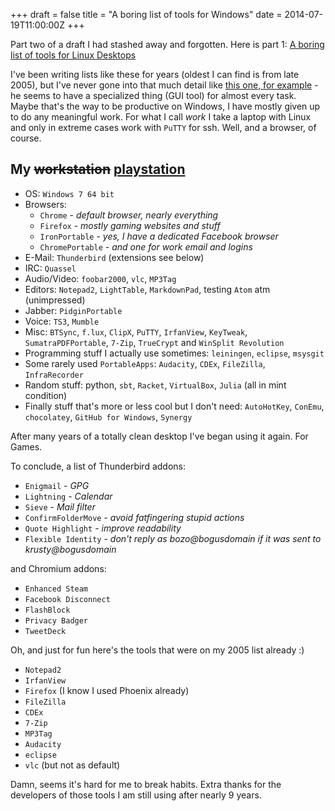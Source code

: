 +++
draft = false
title = "A boring list of tools for Windows"
date = 2014-07-19T11:00:00Z
+++



Part two of a draft I had stashed away and forgotten. Here is part 1: [A boring list of tools for Linux Desktops](/blog/2014/tools-linux-desktop)

I've been writing lists like these for years (oldest I can find is from late 2005), but I've never gone into that much detail like [this one, for example](http://www.hanselman.com/tools) - he seems to have a specialized thing (GUI tool) for almost every task. Maybe that's the way to be productive on Windows, I have mostly given up to do any meaningful work. For what I call *work* I take a laptop with Linux and only in extreme cases work with `PuTTY` for ssh. Well, and a browser, of course.

## My <s>workstation</s> [playstation](/blog/2012/hardware-upgrade)

  * OS: `Windows 7 64 bit`
  * Browsers:
    * `Chrome` - *default browser, nearly everything*
    * `Firefox` - *mostly gaming websites and stuff*
    * `IronPortable` - *yes, I have a dedicated Facebook browser*
    * `ChromePortable` - *and one for work email and logins*
  * E-Mail: `Thunderbird` (extensions see below)
  * IRC: `Quassel`
  * Audio/Video: `foobar2000`, `vlc`, `MP3Tag`
  * Editors: `Notepad2`, `LightTable`, `MarkdownPad`, testing `Atom` atm (unimpressed)
  * Jabber: `PidginPortable`
  * Voice: `TS3`, `Mumble`
  * Misc: `BTSync`, `f.lux`, `ClipX`, `PuTTY`, `IrfanView`, `KeyTweak`, `SumatraPDFPortable`, `7-Zip`, `TrueCrypt` and `WinSplit Revolution`
  * Programming stuff I actually use sometimes: `leiningen`, `eclipse`, `msysgit`
  * Some rarely used `PortableApps`: `Audacity`, `CDEx`, `FileZilla`, `InfraRecorder`
  * Random stuff: python, `sbt`, `Racket`, `VirtualBox`, `Julia` (all in mint condition)
  * Finally stuff that's more or less cool but I don't need: `AutoHotKey`, `ConEmu`, `chocolatey`, `GitHub for Windows`, `Synergy`

After many years of a totally clean desktop I've began using it again. For Games.

To conclude, a list of Thunderbird addons:

  * `Enigmail` - *GPG*
  * `Lightning` - *Calendar*
  * `Sieve` - *Mail filter*
  * `ConfirmFolderMove` - *avoid fatfingering stupid actions*
  * `Quote Highlight` - *improve readability*
  * `Flexible Identity` - *don't reply as bozo@bogusdomain if it was sent to krusty@bogusdomain*

and Chromium addons:

  * `Enhanced Steam`
  * `Facebook Disconnect`
  * `FlashBlock`
  * `Privacy Badger`
  * `TweetDeck`

Oh, and just for fun here's the tools that were on my 2005 list already :)

  * `Notepad2`
  * `IrfanView`
  * `Firefox` (I know I used Phoenix already)
  * `FileZilla`
  * `CDEx`
  * `7-Zip`
  * `MP3Tag`
  * `Audacity`
  * `eclipse`
  * `vlc` (but not as default)

Damn, seems it's hard for me to break habits. Extra thanks for the developers of those tools I am still using after nearly 9 years.